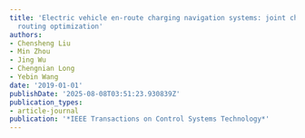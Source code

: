 ```yaml
---
title: 'Electric vehicle en-route charging navigation systems: joint charging and
  routing optimization'
authors:
- Chensheng Liu
- Min Zhou
- Jing Wu
- Chengnian Long
- Yebin Wang
date: '2019-01-01'
publishDate: '2025-08-08T03:51:23.930839Z'
publication_types:
- article-journal
publication: '*IEEE Transactions on Control Systems Technology*'
---
```

